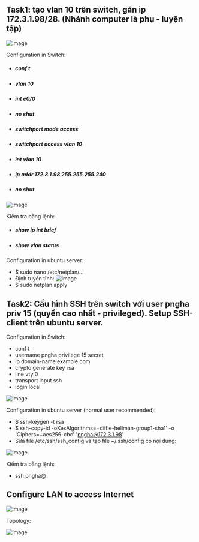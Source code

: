 ## Task1: tạo vlan 10 trên switch, gán ip 172.3.1.98/28. (Nhánh computer là phụ - luyện tập)
![image](https://user-images.githubusercontent.com/93396414/204736786-e83ff41c-7812-4b46-a6fe-fb74c3bf47b9.png)

Configuration in Switch:
  - ##### conf t
  - ##### vlan 10
  - ##### int e0/0
  - ##### no shut
  - ##### switchport mode access
  - ##### switchport access vlan 10
  - ##### int vlan 10
  - ##### ip addr 172.3.1.98 255.255.255.240
  - ##### no shut
  
  ![image](https://user-images.githubusercontent.com/93396414/204991854-3271b252-0bf3-432d-9322-f299c5bad850.png)

Kiểm tra bằng lệnh:
  - ##### show ip int brief
  - ##### show vlan status 

Configuration in ubuntu server:
  - $ sudo nano /etc/netplan/...
  - Định tuyến tĩnh:
    ![image](https://user-images.githubusercontent.com/93396414/204737495-5ecf35c3-c203-48e6-a294-4616520b781f.png)
  - $ sudo netplan apply

## Task2: Cấu hình SSH trên switch với user pngha priv 15 (quyền cao nhất - privileged). Setup SSH-client trên ubuntu server.

Configuration in Switch:
  - conf t
  - username pngha privilege 15 secret <pass>
  - ip domain-name example.com
  - crypto generate key rsa
  - line vty 0 <max>
  - transport input ssh
  - login local 
  
  ![image](https://user-images.githubusercontent.com/93396414/204991928-158ff3a2-103b-483c-b126-798865ff510d.png)

Configuration in ubuntu server (normal user recommended):
  - $ ssh-keygen -t rsa
  - $ ssh-copy-id -oKexAlgorithms=+diifie-hellman-group1-sha1' -o 'Ciphers=+aes256-cbc' 'pngha@172.3.1.98'
  - Sửa file /etc/ssh/ssh_config và tạo file ~/.ssh/config có nội dung: 
  
  ![image](https://user-images.githubusercontent.com/93396414/204994211-e89ffac2-88eb-4626-aec5-14a935e25f9e.png)

  Kiểm tra bằng lệnh:
  - ssh pngha@<ip>

  ## Configure LAN to access Internet
  
  ![image](https://user-images.githubusercontent.com/93396414/205218757-3e710cd5-d956-4e0e-949f-25c3911008d8.png)
  
  Topology: 
  
   ![image](https://user-images.githubusercontent.com/93396414/205218883-dd6ff4f1-42bb-43f0-b04d-7fc9b3d19282.png)


  
  
  

  
  
